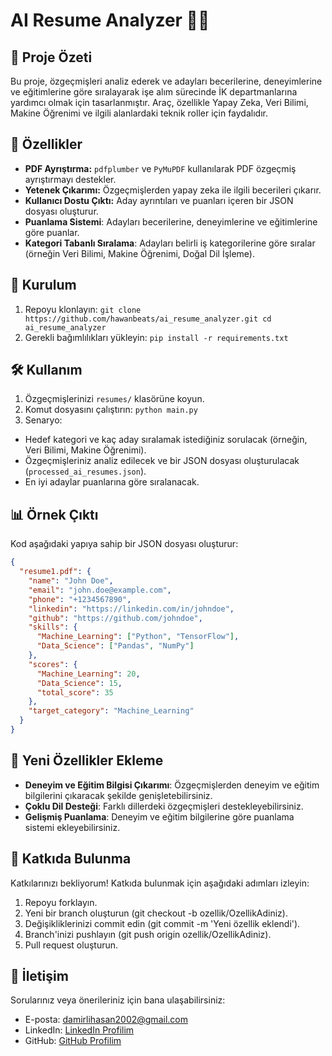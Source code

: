 # AI Resume Analyzer 🤖📄

## 📌 Proje Özeti
Bu proje, özgeçmişleri analiz ederek ve adayları becerilerine, deneyimlerine ve eğitimlerine göre sıralayarak işe alım sürecinde İK departmanlarına yardımcı olmak için tasarlanmıştır. Araç, özellikle Yapay Zeka, Veri Bilimi, Makine Öğrenimi ve ilgili alanlardaki teknik roller için faydalıdır.

## 🚀 Özellikler
- **PDF Ayrıştırma:** `pdfplumber` ve `PyMuPDF` kullanılarak PDF özgeçmiş ayrıştırmayı destekler.
- **Yetenek Çıkarımı:** Özgeçmişlerden yapay zeka ile ilgili becerileri çıkarır.
- **Kullanıcı Dostu Çıktı:** Aday ayrıntıları ve puanları içeren bir JSON dosyası oluşturur.
- **Puanlama Sistemi**: Adayları becerilerine, deneyimlerine ve eğitimlerine göre puanlar.
- **Kategori Tabanlı Sıralama**: Adayları belirli iş kategorilerine göre sıralar (örneğin Veri Bilimi, Makine Öğrenimi, Doğal Dil İşleme).

## 📂 Kurulum
1. Repoyu klonlayın:
``
git clone https://github.com/hawanbeats/ai_resume_analyzer.git
cd ai_resume_analyzer
``
2. Gerekli bağımlılıkları yükleyin:
``
pip install -r requirements.txt
``

## 🛠️ Kullanım
1. Özgeçmişlerinizi ``resumes/`` klasörüne koyun.
2. Komut dosyasını çalıştırın:
``
python main.py
``
3. Senaryo:
- Hedef kategori ve kaç aday sıralamak istediğiniz sorulacak (örneğin, Veri Bilimi, Makine Öğrenimi).
- Özgeçmişleriniz analiz edilecek ve bir JSON dosyası oluşturulacak (``processed_ai_resumes.json``).
- En iyi adaylar puanlarına göre sıralanacak.

## 📊 Örnek Çıktı
Kod aşağıdaki yapıya sahip bir JSON dosyası oluşturur:
```json
{
  "resume1.pdf": {
    "name": "John Doe",
    "email": "john.doe@example.com",
    "phone": "+1234567890",
    "linkedin": "https://linkedin.com/in/johndoe",
    "github": "https://github.com/johndoe",
    "skills": {
      "Machine_Learning": ["Python", "TensorFlow"],
      "Data_Science": ["Pandas", "NumPy"]
    },
    "scores": {
      "Machine_Learning": 20,
      "Data_Science": 15,
      "total_score": 35
    },
    "target_category": "Machine_Learning"
  }
}
```
## 📝 Yeni Özellikler Ekleme
- **Deneyim ve Eğitim Bilgisi Çıkarımı**: Özgeçmişlerden deneyim ve eğitim bilgilerini çıkaracak şekilde genişletebilirsiniz.
- **Çoklu Dil Desteği**: Farklı dillerdeki özgeçmişleri destekleyebilirsiniz.
- **Gelişmiş Puanlama**: Deneyim ve eğitim bilgilerine göre puanlama sistemi ekleyebilirsiniz.

## 🤝 Katkıda Bulunma
Katkılarınızı bekliyorum! Katkıda bulunmak için aşağıdaki adımları izleyin:
1. Repoyu forklayın.
2. Yeni bir branch oluşturun (git checkout -b ozellik/OzellikAdiniz).
3. Değişikliklerinizi commit edin (git commit -m 'Yeni özellik eklendi').
4. Branch'inizi pushlayın (git push origin ozellik/OzellikAdiniz).
5. Pull request oluşturun.

## 📧 İletişim
Sorularınız veya önerileriniz için bana ulaşabilirsiniz:
- E-posta: damirlihasan2002@gmail.com
- LinkedIn: [LinkedIn Profilim](https://www.linkedin.com/in/hasan-damirli/)
- GitHub: [GitHub Profilim](https://github.com/hawanbeats)

